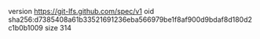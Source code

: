 version https://git-lfs.github.com/spec/v1
oid sha256:d7385408a61b33521691236eba566979be1f8af900d9bdaf8d180d2c1b0b1009
size 314
